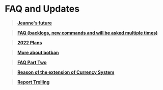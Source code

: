 # FAQ and Updates

> [**Jeanne's future**](https://github.com/Varien-1936/Jeanne-Bot/blob/main/JeanneBot%20Wiki/Assets/Future%20of%20Jeanne.md)

> [**FAQ (backlogs, new commands and will be asked multiple times)**](https://github.com/Varien-1936/Jeanne-Bot/blob/main/JeanneBot%20Wiki/Assets/FAQ.md)

> [**2022 Plans**](https://github.com/Varien-1936/Jeanne-Bot/blob/main/JeanneBot%20Wiki/Assets/2022%20plans.md)

> [**More about botban**](https://github.com/Varien-1936/Jeanne-Bot/blob/main/JeanneBot%20Wiki/Assets/Botban%20info.md)

>[**FAQ Part Two**](https://github.com/Varien-1936/Jeanne-Bot/blob/main/JeanneBot%20Wiki/Assets/FAQ%20and%20Update.md)

>[**Reason of the extension of Currency System**](https://github.com/Varien-1936/Jeanne-Bot/blob/main/JeanneBot%20Wiki/Assets/Reason%20of%20Extension.md)

>[**Report Trolling**](https://github.com/Varien-1936/Jeanne-Bot/blob/main/JeanneBot%20Wiki/Assets/Troll%20Reports.md)
